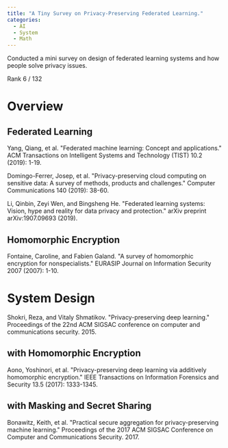 ```yaml
---
title: "A Tiny Survey on Privacy-Preserving Federated Learning."
categories:
  - AI
  - System
  - Math
---
```


Conducted a mini survey on design of federated learning systems and how people solve privacy issues.

Rank 6 / 132

# Overview

## Federated Learning

Yang, Qiang, et al. "Federated machine learning: Concept and applications." ACM Transactions on Intelligent Systems and Technology (TIST) 10.2 (2019): 1-19.

Domingo-Ferrer, Josep, et al. "Privacy-preserving cloud computing on sensitive data: A survey of methods, products and challenges." Computer Communications 140 (2019): 38-60.

Li, Qinbin, Zeyi Wen, and Bingsheng He. "Federated learning systems: Vision, hype and reality for data privacy and protection." arXiv preprint arXiv:1907.09693 (2019).

## Homomorphic Encryption

Fontaine, Caroline, and Fabien Galand. "A survey of homomorphic encryption for nonspecialists." EURASIP Journal on Information Security 2007 (2007): 1-10.

# System Design

Shokri, Reza, and Vitaly Shmatikov. "Privacy-preserving deep learning." Proceedings of the 22nd ACM SIGSAC conference on computer and communications security. 2015.

## with Homomorphic Encryption

Aono, Yoshinori, et al. "Privacy-preserving deep learning via additively homomorphic encryption." IEEE Transactions on Information Forensics and Security 13.5 (2017): 1333-1345.

## with Masking and Secret Sharing

Bonawitz, Keith, et al. "Practical secure aggregation for privacy-preserving machine learning." Proceedings of the 2017 ACM SIGSAC Conference on Computer and Communications Security. 2017.